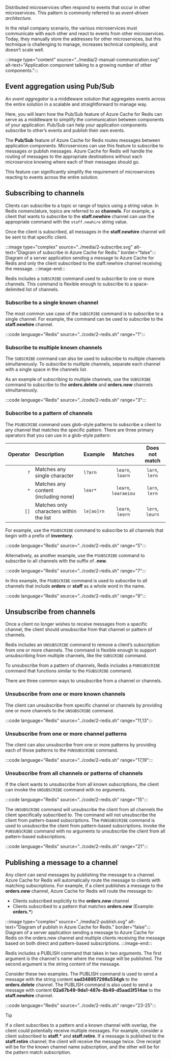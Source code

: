 Distributed microservices often respond to events that occur in other microservices. This pattern is commonly referred to as *event-driven architecture*.

In the retail company scenario, the various microservices must communicate with each other and react to events from other microservices. Today, they manually store the addresses for other microservices, but this technique is challenging to manage, increases technical complexity, and doesn’t scale well.

:::image type="content" source="../media/2-manual-communication.svg" alt-text="Application component talking to a growing number of other components.":::

## Event aggregation using Pub/Sub

An *event aggregator* is a middleware solution that aggregates events across the entire solution in a scalable and straightforward to manage way.

Here, you will learn how the Pub/Sub feature of Azure Cache for Redis can serve as a middleware to simplify the communication between components of your application. Pub/Sub can help your application components subscribe to other’s events and publish their own events.

The **Pub/Sub** feature of Azure Cache for Redis routes messages between application components. Microservices can use this feature to subscribe to messages or publish messages. Azure Cache for Redis will handle the routing of messages to the appropriate destinations without each microservice knowing where each of their messages should go.

This feature can significantly simplify the requirement of microservices reacting to events across the entire solution.

## Subscribing to channels

Clients can subscribe to a topic or range of topics using a string value. In Redis nomenclature, topics are referred to as **channels**. For example, a client that wants to subscribe to the **staff.newhire** channel can use the appropriate command with the ``staff.newhire`` string value.

Once the client is subscribed, all messages in the **staff.newhire** channel will be sent to that specific client.

:::image type="complex" source="../media/2-subscribe.svg" alt-text="Diagram of subscribe in Azure Cache for Redis." border="false":::
Diagram of a server application sending a message to Azure Cache for Redis and only the client subscribed to the staff.newhire channel receiving the message.
:::image-end:::

Redis includes a ``SUBSCRIBE`` command used to subscribe to one or more channels. This command is flexible enough to subscribe to a space-delimited list of channels.

### Subscribe to a single known channel

The most common use case of the ``SUBSCRIBE`` command is to subscribe to a single channel. For example, the command can be used to subscribe to the **staff.newhire** channel.  

:::code language="Redis" source="../code/2-redis.sh" range="1":::

### Subscribe to multiple known channels

The ``SUBSCRIBE`` command can also be used to subscribe to multiple channels simultaneously. To subscribe to multiple channels, separate each channel with a single space in the channels list.

As an example of subscribing to multiple channels, use the ``SUBSCRIBE`` command to subscribe to the **orders.delete** and **orders.new** channels simultaneously.

:::code language="Redis" source="../code/2-redis.sh" range="3":::

### Subscribe to a pattern of channels

The ``PSUBSCRIBE`` command uses glob-style patterns to subscribe a client to any channel that matches the specific pattern. There are three primary operators that you can use in a glob-style pattern:

| **Operator** | **Description** | **Example** | **Matches** | **Does not match** |
| ---: | :--- | :--- | :---: | :---: |
| ``?`` | Matches any single character | ``l?arn`` | ``learn``, ``loarn`` | ``larn``, ``lern`` |
| ``*`` | Matches any content (including none) | ``lear*`` | ``learn``, ``learaeiou`` | ``larn``, ``lern`` |
| ``[]`` | Matches only characters within the list | ``le[ao]rn`` | ``learn``, ``leorn`` | ``lern``, ``leurn`` |

For example, use the ``PSUBSCRIBE`` command to subscribe to all channels that begin with a prefix of **inventory.**

:::code language="Redis" source="../code/2-redis.sh" range="5":::

Alternatively, as another example, use the ``PSUBSCRIBE`` command to subscribe to all channels with the suffix of **.new**.

:::code language="Redis" source="../code/2-redis.sh" range="7":::

In this example, the ``PSUBSCRIBE`` command is used to subscribe to all channels that include **orders** or **staff** as a whole word in the name.

:::code language="Redis" source="../code/2-redis.sh" range="9":::

## Unsubscribe from channels

Once a client no longer wishes to receive messages from a specific channel, the client should unsubscribe from that channel or pattern of channels.

Redis includes an ``UNSUBSCRIBE`` command to remove a client’s subscription from one or more channels. The command is flexible enough to support unsubscribing from multiple channels, like the ``SUBSCRIBE`` command.

To unsubscribe from a pattern of channels, Redis includes a ``PUNSUBSCRIBE`` command that functions similar to the ``PSUBSCRIBE`` command.

There are three common ways to unsubscribe from a channel or channels.

### Unsubscribe from one or more known channels

The client can unsubscribe from specific channel or channels by providing one or more channels to the ``UNSUBSCRIBE`` command.

:::code language="Redis" source="../code/2-redis.sh" range="11,13":::

### Unsubscribe from one or more channel patterns

The client can also unsubscribe from one or more patterns by providing each of those patterns to the ``PUNSUBSCRIBE`` command.

:::code language="Redis" source="../code/2-redis.sh" range="17,19":::

### Unsubscribe from all channels or patterns of channels

If the client wants to unsubscribe from all known subscriptions, the client can invoke the ``UNSUBSCRIBE`` command with no arguments.

:::code language="Redis" source="../code/2-redis.sh" range="15":::

The ``UNSUBSCRIBE`` command will unsubscribe the client from all channels the client specifically subscribed to. The command will not unsubscribe the client from pattern-based subscriptions. The ``PUNSUBSCRIBE`` command is used to unsubscribe the client from pattern-based subscriptions. Invoke the ``PUNSUBSCRIBE`` command with no arguments to unsubscribe the client from all pattern-based subscriptions.

:::code language="Redis" source="../code/2-redis.sh" range="21":::

## Publishing a message to a channel

Any client can send messages by publishing the message to a channel. Azure Cache for Redis will automatically route the message to clients with matching subscriptions. For example, if a client publishes a message to the **orders.new** channel, Azure Cache for Redis will route the message to:

- Clients subscribed explicitly to the **orders.new** channel
- Clients subscribed to a pattern that matches **orders.new** (Example: **orders.\***)

:::image type="complex" source="../media/2-publish.svg" alt-text="Diagram of publish in Azure Cache for Redis." border="false":::
Diagram of a server application sending a message to Azure Cache for Redis on the orders.new channel and multiple clients receiving the message based on both direct and pattern-based subscriptions.
:::image-end:::

Redis includes a PUBLISH command that takes in two arguments. The first argument is the channel's name where the message will be published. The second argument is the string content of the message.

Consider these two examples. The PUBLISH command is used to send a message with the string content **sad348957298s534gh** to the **orders.delete** channel. The PUBLISH command is also used to send a message with content **02a67b49-9da1-487e-8b49-d5aad3f514ae** to the **staff.newhire** channel.

:::code language="Redis" source="../code/2-redis.sh" range="23-25":::

> [!TIP]
> If a client subscribes to a pattern and a known channel with overlap, the client could potentially receive multiple messages. For example, consider a client subscribed to **staff.\*** and **staff.retire**. If a message is published to the **staff.retire** channel; the client will receive the message twice. One receipt will be for the known channel name subscription, and the other will be for the pattern match subscription.
